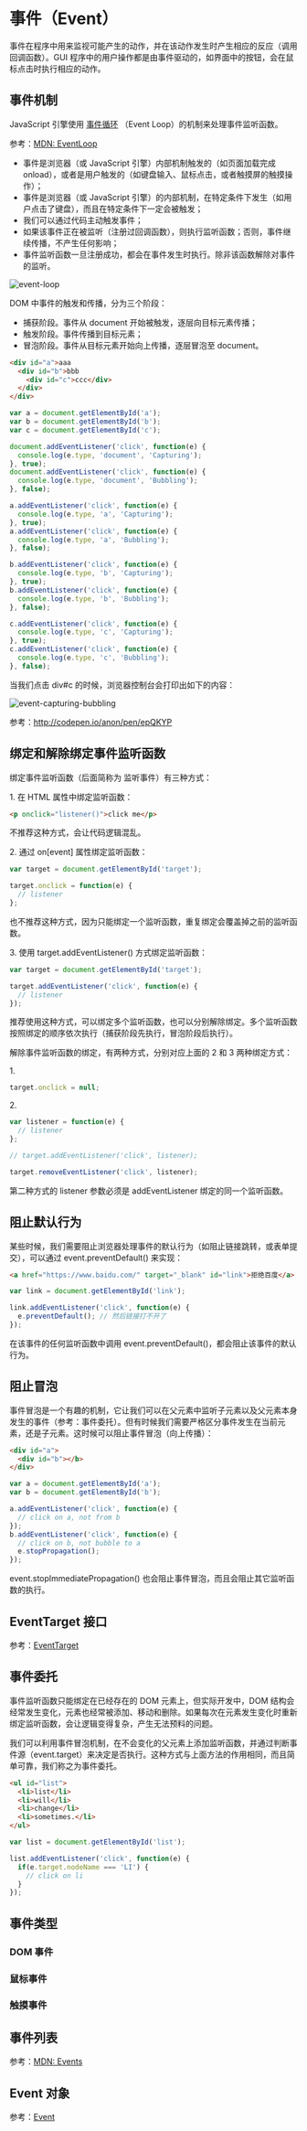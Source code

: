 事件（Event）
====

事件在程序中用来监视可能产生的动作，并在该动作发生时产生相应的反应（调用回调函数）。GUI 程序中的用户操作都是由事件驱动的，如界面中的按钮，会在鼠标点击时执行相应的动作。

事件机制
----

JavaScript 引擎使用 [事件循环](http://www.ruanyifeng.com/blog/2014/10/event-loop.html) （Event Loop）的机制来处理事件监听函数。

参考：[MDN: EventLoop](https://developer.mozilla.org/zh-CN/docs/Web/JavaScript/EventLoop)

+ 事件是浏览器（或 JavaScript 引擎）内部机制触发的（如页面加载完成 onload），或者是用户触发的（如键盘输入、鼠标点击，或者触摸屏的触摸操作）；
+ 事件是浏览器（或 JavaScript 引擎）的内部机制，在特定条件下发生（如用户点击了键盘），而且在特定条件下一定会被触发；
+ 我们可以通过代码主动触发事件；
+ 如果该事件正在被监听（注册过回调函数），则执行监听函数；否则，事件继续传播，不产生任何影响；
+ 事件监听函数一旦注册成功，都会在事件发生时执行。除非该函数解除对事件的监听。

![event-loop](../images/event-loop.png)

DOM 中事件的触发和传播，分为三个阶段：

+ 捕获阶段。事件从 document 开始被触发，逐层向目标元素传播；
+ 触发阶段。事件传播到目标元素；
+ 冒泡阶段。事件从目标元素开始向上传播，逐层冒泡至 document。

```html
<div id="a">aaa
  <div id="b">bbb
    <div id="c">ccc</div>
  </div>
</div>
```

```js
var a = document.getElementById('a');
var b = document.getElementById('b');
var c = document.getElementById('c');

document.addEventListener('click', function(e) {
  console.log(e.type, 'document', 'Capturing');
}, true);
document.addEventListener('click', function(e) {
  console.log(e.type, 'document', 'Bubbling');
}, false);

a.addEventListener('click', function(e) {
  console.log(e.type, 'a', 'Capturing');
}, true);
a.addEventListener('click', function(e) {
  console.log(e.type, 'a', 'Bubbling');
}, false);

b.addEventListener('click', function(e) {
  console.log(e.type, 'b', 'Capturing');
}, true);
b.addEventListener('click', function(e) {
  console.log(e.type, 'b', 'Bubbling');
}, false);

c.addEventListener('click', function(e) {
  console.log(e.type, 'c', 'Capturing');
}, true);
c.addEventListener('click', function(e) {
  console.log(e.type, 'c', 'Bubbling');
}, false);
```

当我们点击 div#c 的时候，浏览器控制台会打印出如下的内容：

![event-capturing-bubbling](../images/event-capturing-bubbling.png)

参考：<http://codepen.io/anon/pen/epQKYP>

绑定和解除绑定事件监听函数
----

绑定事件监听函数（后面简称为 监听事件）有三种方式：

1\. 在 HTML 属性中绑定监听函数：

```html
<p onclick="listener()">click me</p>
```

不推荐这种方式，会让代码逻辑混乱。

2\. 通过 on[event] 属性绑定监听函数：

```js
var target = document.getElementById('target');

target.onclick = function(e) {
  // listener
};
```

也不推荐这种方式，因为只能绑定一个监听函数，重复绑定会覆盖掉之前的监听函数。

3\. 使用 target.addEventListener() 方式绑定监听函数：

```js
var target = document.getElementById('target');

target.addEventListener('click', function(e) {
  // listener
});
```

推荐使用这种方式，可以绑定多个监听函数，也可以分别解除绑定。多个监听函数按照绑定的顺序依次执行（捕获阶段先执行，冒泡阶段后执行）。

解除事件监听函数的绑定，有两种方式，分别对应上面的 2 和 3 两种绑定方式：

1\.

```js
target.onclick = null;
```

2\.

```js
var listener = function(e) {
  // listener
};

// target.addEventListener('click', listener);

target.removeEventListener('click', listener);
```

第二种方式的 listener 参数必须是 addEventListener 绑定的同一个监听函数。

阻止默认行为
----

某些时候，我们需要阻止浏览器处理事件的默认行为（如阻止链接跳转，或表单提交），可以通过 event.preventDefault() 来实现：

```html
<a href="https://www.baidu.com/" target="_blank" id="link">拒绝百度</a>
```

```js
var link = document.getElementById('link');

link.addEventListener('click', function(e) {
  e.preventDefault(); // 然后链接打不开了
});
```

在该事件的任何监听函数中调用 event.preventDefault()，都会阻止该事件的默认行为。

阻止冒泡
----

事件冒泡是一个有趣的机制，它让我们可以在父元素中监听子元素以及父元素本身发生的事件（参考：事件委托）。但有时候我们需要严格区分事件发生在当前元素，还是子元素。这时候可以阻止事件冒泡（向上传播）：

```html
<div id="a">
  <div id="b"></b>
</div>
```

```js
var a = document.getElementById('a');
var b = document.getElementById('b');

a.addEventListener('click', function(e) {
  // click on a, not from b
});
b.addEventListener('click', function(e) {
  // click on b, not bubble to a
  e.stopPropagation();
});
```

event.stopImmediatePropagation() 也会阻止事件冒泡，而且会阻止其它监听函数的执行。

EventTarget 接口
----

参考：[EventTarget](./event-target.md)

事件委托
----

事件监听函数只能绑定在已经存在的 DOM 元素上，但实际开发中，DOM 结构会经常发生变化，元素也经常被添加、移动和删除。如果每次在元素发生变化时重新绑定监听函数，会让逻辑变得复杂，产生无法预料的问题。

我们可以利用事件冒泡机制，在不会变化的父元素上添加监听函数，并通过判断事件源（event.target）来决定是否执行。这种方式与上面方法的作用相同，而且简单可靠，我们称之为事件委托。

```html
<ul id="list">
  <li>list</li>
  <li>will</li>
  <li>change</li>
  <li>sometimes.</li>
</ul>
```

```js
var list = document.getElementById('list');

list.addEventListener('click', function(e) {
  if(e.target.nodeName === 'LI') {
    // click on li
  }
});
```

事件类型
----

### DOM 事件

### 鼠标事件

### 触摸事件

事件列表
----

参考：[MDN: Events](https://developer.mozilla.org/en-US/docs/Web/Events)

Event 对象
----

参考：[Event](./event.md)
